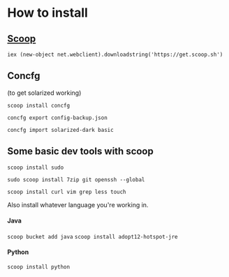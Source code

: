 # How to install


## [Scoop](http://scoop.sh)
`iex (new-object net.webclient).downloadstring('https://get.scoop.sh')`


## Concfg
(to get solarized working)

`scoop install concfg`

`concfg export config-backup.json`

`concfg import solarized-dark basic`

## Some basic dev tools with scoop
`scoop install sudo`

`sudo scoop install 7zip git openssh --global`

`scoop install curl vim grep less touch`

Also install whatever language you're working in.
#### Java
`scoop bucket add java` `scoop install adopt12-hotspot-jre`
#### Python
`scoop install python`
